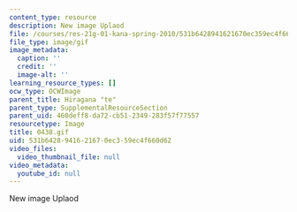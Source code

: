 ```yaml
---
content_type: resource
description: New image Uplaod
file: /courses/res-21g-01-kana-spring-2010/531b6428941621670ec359ec4f660d62_0438.gif
file_type: image/gif
image_metadata:
  caption: ''
  credit: ''
  image-alt: ''
learning_resource_types: []
ocw_type: OCWImage
parent_title: Hiragana "te"
parent_type: SupplementalResourceSection
parent_uid: 460deff8-da72-cb51-2349-283f57f77557
resourcetype: Image
title: 0438.gif
uid: 531b6428-9416-2167-0ec3-59ec4f660d62
video_files:
  video_thumbnail_file: null
video_metadata:
  youtube_id: null
---
```

New image Uplaod

